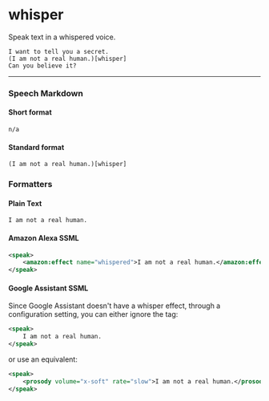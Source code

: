 # whisper

Speak text in a whispered voice.

```
I want to tell you a secret.
(I am not a real human.)[whisper]
Can you believe it?
```

---

### Speech Markdown
#### Short format
```
n/a
```

#### Standard format
```
(I am not a real human.)[whisper]
```

### Formatters
#### Plain Text
```
I am not a real human.
```

#### Amazon Alexa SSML
```xml
<speak>
    <amazon:effect name="whispered">I am not a real human.</amazon:effect>.
</speak>
```

#### Google Assistant SSML

Since Google Assistant doesn't have a whisper effect, through a configuration setting, you can either ignore the tag:

```xml
<speak>
    I am not a real human.
</speak>
```

or use an equivalent:

```xml
<speak>
    <prosody volume="x-soft" rate="slow">I am not a real human.</prosody>
</speak>
```

